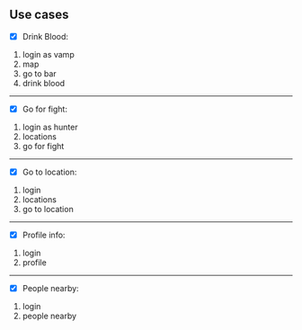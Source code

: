 ## Use cases

- [x] Drink Blood:

1. login as vamp
2. map
3. go to bar
4. drink blood

---

- [x] Go for fight:

1. login as hunter
2. locations
3. go for fight

---

- [x] Go to location:

1. login
2. locations
3. go to location

---

- [x] Profile info:

1. login
2. profile

---

- [x] People nearby:

1. login
2. people nearby
